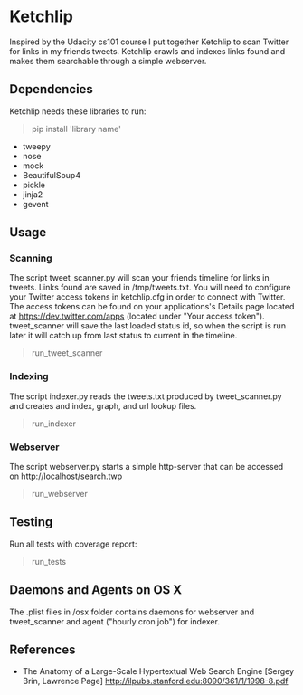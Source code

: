 # Ketchlip

Inspired by the Udacity cs101 course I put together Ketchlip to scan Twitter for links in my friends tweets. 
Ketchlip crawls and indexes links found and makes them searchable through a simple webserver.


## Dependencies

Ketchlip needs these libraries to run:
> pip install 'library name'

* tweepy
* nose
* mock
* BeautifulSoup4
* pickle
* jinja2
* gevent

## Usage

### Scanning
The script tweet_scanner.py will scan your friends timeline for links in tweets. Links found are saved in /tmp/tweets.txt.
You will need to configure your Twitter access tokens in ketchlip.cfg in order to connect with Twitter.
The access tokens can be found on your applications's Details page located at https://dev.twitter.com/apps
(located under "Your access token"). tweet_scanner will save the last loaded status id, so when the script is run later it
will catch up from last status to current in the timeline.

> run_tweet_scanner

### Indexing

The script indexer.py reads the tweets.txt produced by tweet_scanner.py and creates and index, graph, and url lookup files.

> run_indexer

### Webserver

The script webserver.py starts a simple http-server that can be accessed on http://localhost/search.twp

> run_webserver

## Testing

Run all tests with coverage report:

> run_tests

## Daemons and Agents on OS X
The .plist files in /osx folder contains daemons for webserver and tweet_scanner and agent ("hourly cron job") for indexer.


## References
* The Anatomy of a Large-Scale Hypertextual Web Search Engine [Sergey Brin, Lawrence Page] http://ilpubs.stanford.edu:8090/361/1/1998-8.pdf